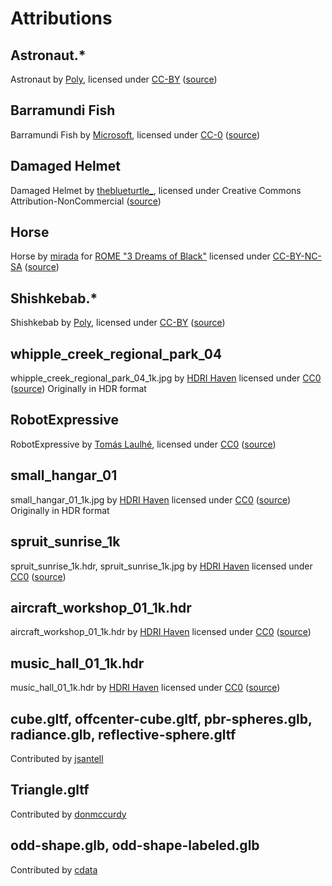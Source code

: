 # Attributions

## Astronaut.*

Astronaut by <a href="https://poly.google.com/user/4aEd8rQgKu2">Poly</a>,
licensed under <a href="https://creativecommons.org/licenses/by/2.0/">CC-BY</a>
(<a href="https://poly.google.com/view/dLHpzNdygsg">source</a>)

## Barramundi Fish

Barramundi Fish by <a href="https://www.microsoft.com/">Microsoft</a>,
licensed under <a href="https://creativecommons.org/publicdomain/zero/1.0/">CC-0</a>
(<a href="https://github.com/KhronosGroup/glTF-Sample-Models/tree/master/2.0/BarramundiFish">source</a>)

## Damaged Helmet

Damaged Helmet by <a href="https://sketchfab.com/theblueturtle_">theblueturtle_</a>,
licensed under Creative Commons Attribution-NonCommercial
(<a href="https://github.com/KhronosGroup/glTF-Sample-Models/tree/master/2.0/DamagedHelmet">source</a>)

## Horse

Horse by <a href="http://mirada.com/">mirada</a> for <a href="http://www.ro.me/">ROME "3 Dreams of Black"</a>
licensed under <a href="http://creativecommons.org/licenses/by-nc-sa/3.0/">CC-BY-NC-SA</a> (<a href="https://github.com/mrdoob/three.js/blob/dev/examples/models/gltf/Horse.glb">source</a>)

## Shishkebab.*

Shishkebab by <a href="https://poly.google.com/user/4aEd8rQgKu2">Poly</a>,
licensed under <a href="https://creativecommons.org/licenses/by/2.0/">CC-BY</a>
(<a href="https://poly.google.com/view/6uTsH2jqgVn">source</a>)

## whipple_creek_regional_park_04

whipple_creek_regional_park_04_1k.jpg by <a href="https://hdrihaven.com">HDRI Haven</a>
licensed under <a href="https://hdrihaven.com/p/license.php">CC0</a>
(<a href="https://hdrihaven.com/hdri/?h=whipple_creek_regional_park_04">source</a>)
Originally in HDR format

## RobotExpressive

RobotExpressive by <a href="https://www.patreon.com/quaternius">Tomás Laulhé</a>,
licensed under <a href="https://creativecommons.org/publicdomain/zero/1.0/">CC0</a>
(<a href="https://github.com/mrdoob/three.js/tree/dev/examples/models/gltf/RobotExpressive">source</a>)

## small_hangar_01

small_hangar_01_1k.jpg by <a href="https://hdrihaven.com">HDRI Haven</a>
licensed under <a href="https://hdrihaven.com/p/license.php">CC0</a>
(<a href="https://hdrihaven.com/hdri/?h=small_hangar_01">source</a>)
Originally in HDR format

## spruit_sunrise_1k

spruit_sunrise_1k.hdr, spruit_sunrise_1k.jpg by <a href="https://hdrihaven.com">HDRI Haven</a>
licensed under <a href="https://hdrihaven.com/p/license.php">CC0</a>
(<a href="https://hdrihaven.com/hdri/?c=outdoor&h=spruit_sunrise">source</a>)

## aircraft_workshop_01_1k.hdr

aircraft_workshop_01_1k.hdr by <a href="https://hdrihaven.com">HDRI Haven</a>
licensed under <a href="https://hdrihaven.com/p/license.php">CC0</a>
(<a href="https://hdrihaven.com/hdri/?h=aircraft_workshop_01">source</a>)

## music_hall_01_1k.hdr

music_hall_01_1k.hdr by <a href="https://hdrihaven.com">HDRI Haven</a>
licensed under <a href="https://hdrihaven.com/p/license.php">CC0</a>
(<a href="https://hdrihaven.com/hdri/?h=music_hall_01">source</a>)

## cube.gltf, offcenter-cube.gltf, pbr-spheres.glb, radiance.glb, reflective-sphere.gltf

Contributed by <a href="https://github.com/jsantell">jsantell</a>

## Triangle.gltf

Contributed by <a href="https://github.com/donmccurdy">donmccurdy</a>

## odd-shape.glb, odd-shape-labeled.glb

Contributed by <a href="https://github.com/cdata">cdata</a>
